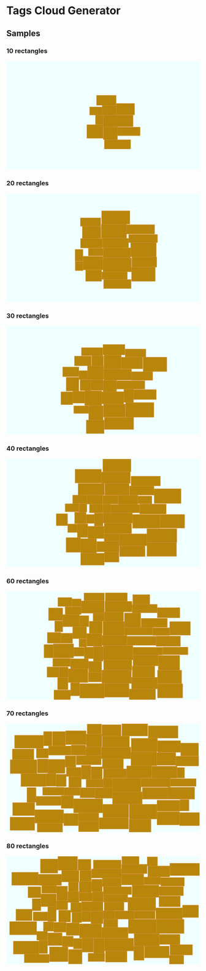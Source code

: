 # Tags Cloud Generator
## Samples

### 10 rectangles
![sample1](https://github.com/AxelUser/tdd/blob/master/TagsCloudSamples/CreateMaze(10)_10rects_a12a107275744b1f871835caec669f9a.png)

### 20 rectangles
![sample2](https://github.com/AxelUser/tdd/blob/master/TagsCloudSamples/CreateMaze(20)_20rects_6c526bb644ae411bb975e0400df2d60c.png)

### 30 rectangles
![sample3](https://github.com/AxelUser/tdd/blob/master/TagsCloudSamples/CreateMaze(30)_30rects_adc7fda4b9dc428a8343e32a7e6a9d25.png)

### 40 rectangles
![sample3](https://github.com/AxelUser/tdd/blob/master/TagsCloudSamples/CreateMaze(40)_40rects_d219903a022042f99cd2af8d015b41a1.png)

### 60 rectangles
![sample3](https://github.com/AxelUser/tdd/blob/master/TagsCloudSamples/CreateMaze(60)_60rects_6201448881534691a585a65e83b066e8.png)

### 70 rectangles
![sample3](https://github.com/AxelUser/tdd/blob/master/TagsCloudSamples/CreateMaze(70)_70rects_d46285e728044505a5aa6834443edeeb.png)

### 80 rectangles
![sample3](https://github.com/AxelUser/tdd/blob/master/TagsCloudSamples/CreateMaze(80)_80rects_9d2699735856447bacef7b0bdffc162a.png)